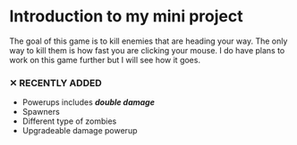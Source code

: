 # Introduction to my mini project

The goal of this game is to kill enemies that are heading your way. The only way to kill them is how fast you are clicking your mouse. I do have plans to work on this game further but I will see how it goes.

### ✕ RECENTLY ADDED
- Powerups includes ***double damage***
- Spawners
- Different type of zombies
- Upgradeable damage powerup

